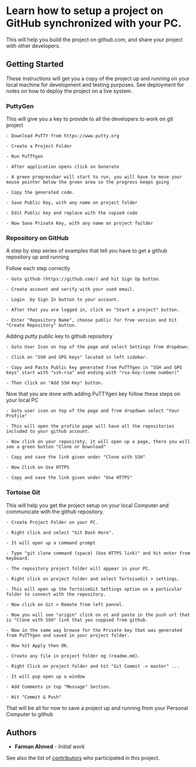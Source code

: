 # Learn how to setup a project on GitHub synchronized with your PC.

This will help you build the project on github.com, and share your project with other developers.

## Getting Started

These instructions will get you a copy of the project up and running on your local machine for development and testing purposes. See deployment for notes on how to deploy the project on a live system.


### PuttyGen

This will give you a key to provide to all the developers to work on git project

```
- Download PuTTY from https://www.putty.org

- Create a Project Folder

- Run PuTTYgen

- After application opens click on Generate

- A green progressbar will start to run, you will have to move your mouse pointer below the green area so the progress keeps going

- Copy the generated code.

- Save Public Key, with any name on project folder

- Edit Public key and replace with the copied code

- Now Save Private Key, with any name on project foilder

```



### Repository on GitHub

A step by step series of examples that tell you have to get a github repository up and running

Follow each step correctly

```
- Goto github (https://github.com/) and hit Sign Up button.

- Create account and verify with your used email.

- Login  by Sign In button to your account.

- After that you are logged in, click on "Start a project" button.

- Enter "Repository Name", choose public for free version and hit "Create Repository" button.

```

Adding putty public key to github repository

```
- Goto User Icon on top of the page and select Settings from dropdown.

- Click on "SSH and GPG keys" located in left sidebar.

- Copy and Paste Public key generated from PuTTYgen in "SSH and GPG keys" start with "ssh-rsa" and ending with "rsa-key-(some number)"

- Then click on "Add SSH Key" button.

```

Now that you are done with adding PuTTYgen key follow these steps on your local PC

```
- Goto user icon on top of the page and from dropdown select "Your Profile"

- This will open the profile page will have all the repositories included to your github account.

- Now click on your reposiroty, it will open up a page, there you will see a green button "Clone or Download"

- Copy and save the link given under "Clone with SSH"

- Now Click on Use HTTPS

- Copy and save the link given under "Use HTTPS"

```


### Tortoise Git

This will help you get the project setup on your local Computer and communicate with the github repository.

```
- Create Project Folder on your PC.

- Right click and select "Git Bash Here".

- It will open up a command prompt

- Type "git clone command (space) (Use HTTPS link)" and hit enter from keyboard.

- The repository project folder will appear in your PC.

- Right click on project folder and select TortoiseGit > settings.

- This will open up the TortoiseGit Settings option on a particular folder to connect with the repository.

- Now click on Git > Remote from left pannel.

- Now you will see "origin" click on ot and paste in the push url that is "Clone with SSH" link that you coppied from github.

- Now in the same way browse for the Private key that was generated from PuTTYgen and saved in your project folder.

- Now hit Apply then OK.

- Create any file in project folder eg (readme.md).

- Right Click on project folder and hit "Git Commit -> master" ...

- It will pop open up a window

- Add Comments in top "Message" Section.

- Hit "Commit & Push"

```

That will be all for now to save a project up and running from your Personal Computer to github

## Authors

* **Farman Ahmed** - *Initial work*

See also the list of [contributors](https://github.com/your/project/contributors) who participated in this project.
